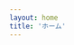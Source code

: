 ```yaml
---
layout: home
title: 'ホーム'
---
```


<!--
# Hello World 2

Eleventy Duo is a minimal and beautiful Eleventy theme for personal blogs. Checkout the [project's github repo](https://github.com/yinkakun/eleventy-duo) for more info.
-->